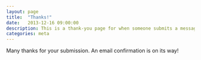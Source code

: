 ```yaml
---
layout: page
title:  "Thanks!"
date:   2013-12-16 09:00:00
description: This is a thank-you page for when someone submits a message.
categories: meta
---
```


Many thanks for your submission. An email confirmation is on its way!

